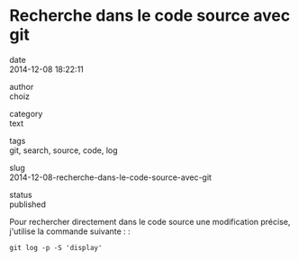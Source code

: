 Recherche dans le code source avec git
======================================

date  
2014-12-08 18:22:11

author  
choiz

category  
text

tags  
git, search, source, code, log

slug  
2014-12-08-recherche-dans-le-code-source-avec-git

status  
published

Pour rechercher directement dans le code source une modification
précise, j'utilise la commande suivante : :

    git log -p -S 'display'
